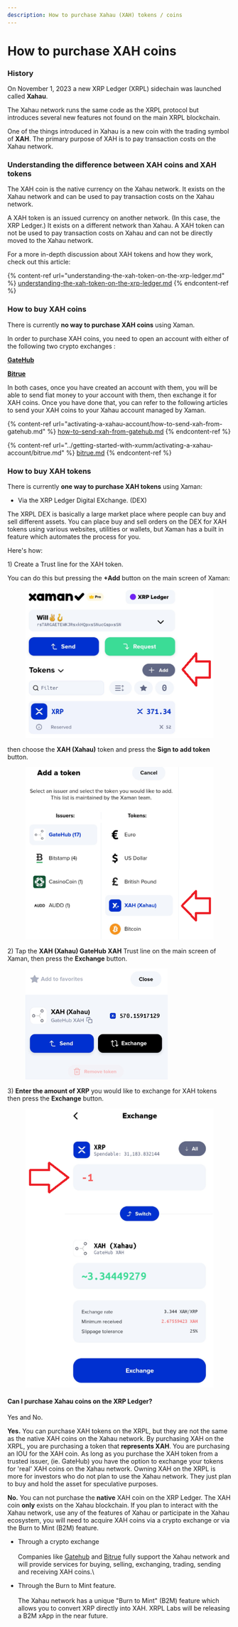 ```yaml
---
description: How to purchase Xahau (XAH) tokens / coins
---
```


# How to purchase XAH coins

### History

On November 1, 2023 a new XRP Ledger (XRPL) sidechain was launched called **Xahau**.

The Xahau network runs the same code as the XRPL protocol but introduces several new features not found on the main XRPL blockchain.&#x20;

One of the things introduced in Xahau is a new coin with the trading symbol of **XAH**. The primary purpose of XAH is to pay transaction costs on the Xahau network.&#x20;

### Understanding the difference between XAH coins and XAH tokens

The XAH coin is the native currency on the Xahau network. It exists on the Xahau network and can be used to pay transaction costs on the Xahau network.&#x20;

A XAH token is an issued currency on another network. (In this case, the XRP Ledger.) It exists on a different network than Xahau. A XAH token can not be used to pay transaction costs on Xahau and can not be directly moved to the Xahau network.

For a more in-depth discussion about  XAH tokens and how they work, check out this article:

{% content-ref url="understanding-the-xah-token-on-the-xrp-ledger.md" %}
[understanding-the-xah-token-on-the-xrp-ledger.md](understanding-the-xah-token-on-the-xrp-ledger.md)
{% endcontent-ref %}

### How to buy XAH coins

There is currently **no way to purchase XAH coins** using Xaman.

In order to purchase XAH coins, you need to open an account with either of the following two crypto exchanges :

[**GateHub** ](https://signin.gatehub.net/signup)

[**Bitrue**](https://www.bitrue.com/user/register)

In both cases, once you have created an account with them, you will be able to send fiat money to your account with them, then exchange it for XAH coins. Once you have done that, you can refer to the following articles to send your XAH coins to your Xahau account managed by Xaman.

{% content-ref url="activating-a-xahau-account/how-to-send-xah-from-gatehub.md" %}
[how-to-send-xah-from-gatehub.md](activating-a-xahau-account/how-to-send-xah-from-gatehub.md)
{% endcontent-ref %}

{% content-ref url="../getting-started-with-xumm/activating-a-xahau-account/bitrue.md" %}
[bitrue.md](../getting-started-with-xumm/activating-a-xahau-account/bitrue.md)
{% endcontent-ref %}



### How to buy XAH tokens

There is currently **one way to purchase XAH tokens** using Xaman:

* Via the XRP Ledger Digital EXchange. (DEX)

The XRPL DEX is basically a large market place where people can buy and sell different assets. You can place buy and sell orders on the DEX for XAH tokens using various websites, utilities or wallets, but Xaman has a built in feature which automates the process for you.

Here's how:

1\) Create a Trust line for the XAH token.

You can do this but pressing the **+Add** button on the main screen of Xaman:

<figure><img src="../.gitbook/assets/Add button on main screen" alt=""><figcaption></figcaption></figure>

then choose the **XAH (Xahau)** token and press the **Sign to add token** button.

<figure><img src="../.gitbook/assets/Sign to add token" alt=""><figcaption></figcaption></figure>

2\) Tap the **XAH (Xahau) GateHub XAH** Trust line on the main screen of Xaman, then press the **Exchange** button.

<figure><img src="../.gitbook/assets/Exchange token screen.png" alt=""><figcaption></figcaption></figure>

3\) **Enter the amount of XRP** you would like to exchange for XAH tokens then press the **Exchange** button.

<figure><img src="../.gitbook/assets/Exchange XAH button.png" alt=""><figcaption></figcaption></figure>

#### Can I purchase Xahau coins on the XRP Ledger?

Yes and No.

**Yes.** You can purchase XAH tokens on the XRPL, but they are not the same as the native XAH coins on the Xahau network. By purchasing XAH on the XRPL, you are purchasing a token that **represents XAH**. You are purchasing an IOU for the XAH coin. As long as you purchase the XAH token from a trusted issuer, (ie. GateHub) you have the option to exchange your tokens for 'real' XAH coins on the Xahau network. Owning XAH on the XRPL is more for investors who do not plan to use the Xahau network. They just plan to buy and hold the asset for speculative purposes.

**No.** You can not purchase the **native** XAH coin on the XRP Ledger. The XAH coin **only** exists on the Xahau blockchain. If you plan to interact with the Xahau network, use any of the features of Xahau or participate in the Xahau ecosystem, you will need to acquire XAH coins via a crypto exchange or via the Burn to Mint (B2M) feature.

* Through a crypto exchange  \
  \
  Companies like [Gatehub](https://gatehub.net/) and [Bitrue](https://www.bitrue.com/home/) fully support the Xahau network and will provide services for buying, selling, exchanging, trading, sending and receiving XAH coins.\

* Through the Burn to Mint feature.\
  \
  The Xahau network has a unique "Burn to Mint" (B2M) feature which allows you to convert XRP directly into XAH. XRPL Labs will be releasing a B2M xApp in the near future.
